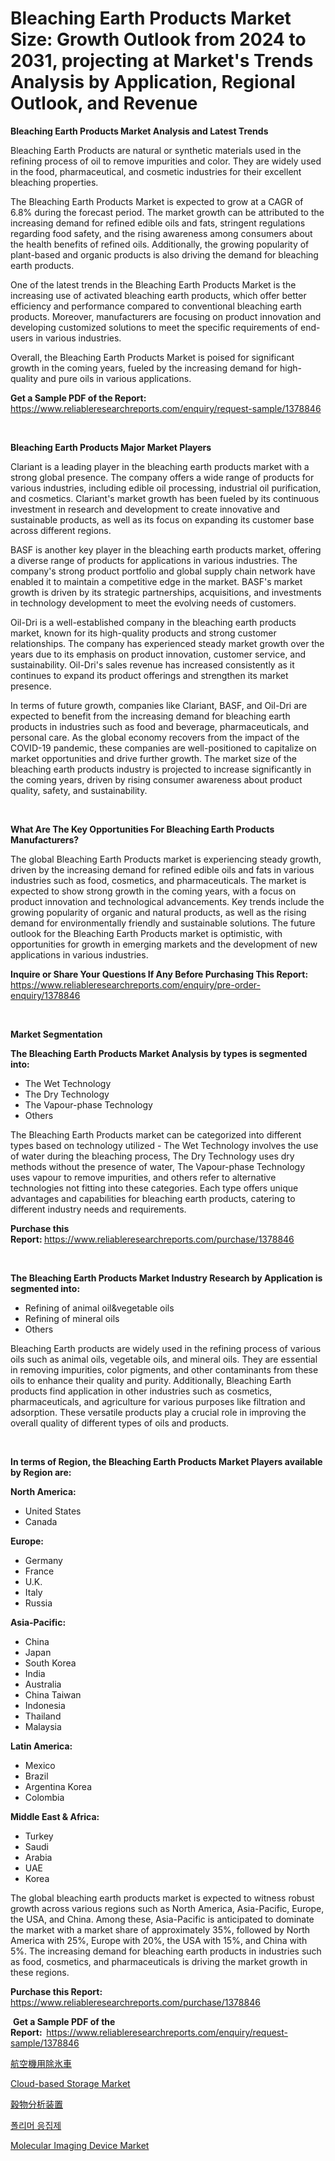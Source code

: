 <p><h1>Bleaching Earth Products Market Size: Growth Outlook from 2024 to 2031, projecting at Market's Trends Analysis by Application, Regional Outlook, and Revenue</h1></p><p><strong>Bleaching Earth Products Market Analysis and Latest Trends</strong></p>
<p><p>Bleaching Earth Products are natural or synthetic materials used in the refining process of oil to remove impurities and color. They are widely used in the food, pharmaceutical, and cosmetic industries for their excellent bleaching properties.</p><p>The Bleaching Earth Products Market is expected to grow at a CAGR of 6.8% during the forecast period. The market growth can be attributed to the increasing demand for refined edible oils and fats, stringent regulations regarding food safety, and the rising awareness among consumers about the health benefits of refined oils. Additionally, the growing popularity of plant-based and organic products is also driving the demand for bleaching earth products.</p><p>One of the latest trends in the Bleaching Earth Products Market is the increasing use of activated bleaching earth products, which offer better efficiency and performance compared to conventional bleaching earth products. Moreover, manufacturers are focusing on product innovation and developing customized solutions to meet the specific requirements of end-users in various industries.</p><p>Overall, the Bleaching Earth Products Market is poised for significant growth in the coming years, fueled by the increasing demand for high-quality and pure oils in various applications.</p></p>
<p><strong>Get a Sample PDF of the Report:&nbsp;</strong> <a href="https://www.reliableresearchreports.com/enquiry/request-sample/1378846">https://www.reliableresearchreports.com/enquiry/request-sample/1378846</a></p>
<p>&nbsp;</p>
<p><strong>Bleaching Earth Products Major Market Players</strong></p>
<p><p>Clariant is a leading player in the bleaching earth products market with a strong global presence. The company offers a wide range of products for various industries, including edible oil processing, industrial oil purification, and cosmetics. Clariant's market growth has been fueled by its continuous investment in research and development to create innovative and sustainable products, as well as its focus on expanding its customer base across different regions.</p><p>BASF is another key player in the bleaching earth products market, offering a diverse range of products for applications in various industries. The company's strong product portfolio and global supply chain network have enabled it to maintain a competitive edge in the market. BASF's market growth is driven by its strategic partnerships, acquisitions, and investments in technology development to meet the evolving needs of customers.</p><p>Oil-Dri is a well-established company in the bleaching earth products market, known for its high-quality products and strong customer relationships. The company has experienced steady market growth over the years due to its emphasis on product innovation, customer service, and sustainability. Oil-Dri's sales revenue has increased consistently as it continues to expand its product offerings and strengthen its market presence.</p><p>In terms of future growth, companies like Clariant, BASF, and Oil-Dri are expected to benefit from the increasing demand for bleaching earth products in industries such as food and beverage, pharmaceuticals, and personal care. As the global economy recovers from the impact of the COVID-19 pandemic, these companies are well-positioned to capitalize on market opportunities and drive further growth. The market size of the bleaching earth products industry is projected to increase significantly in the coming years, driven by rising consumer awareness about product quality, safety, and sustainability.</p></p>
<p>&nbsp;</p>
<p><strong>What Are The Key Opportunities For Bleaching Earth Products Manufacturers?</strong></p>
<p><p>The global Bleaching Earth Products market is experiencing steady growth, driven by the increasing demand for refined edible oils and fats in various industries such as food, cosmetics, and pharmaceuticals. The market is expected to show strong growth in the coming years, with a focus on product innovation and technological advancements. Key trends include the growing popularity of organic and natural products, as well as the rising demand for environmentally friendly and sustainable solutions. The future outlook for the Bleaching Earth Products market is optimistic, with opportunities for growth in emerging markets and the development of new applications in various industries.</p></p>
<p><strong>Inquire or Share Your Questions If Any Before Purchasing This Report:</strong> <a href="https://www.reliableresearchreports.com/enquiry/pre-order-enquiry/1378846">https://www.reliableresearchreports.com/enquiry/pre-order-enquiry/1378846</a></p>
<p>&nbsp;</p>
<p><strong>Market Segmentation</strong></p>
<p><strong>The Bleaching Earth Products Market Analysis by types is segmented into:</strong></p>
<p><ul><li>The Wet Technology</li><li>The Dry Technology</li><li>The Vapour-phase Technology</li><li>Others</li></ul></p>
<p><p>The Bleaching Earth Products market can be categorized into different types based on technology utilized - The Wet Technology involves the use of water during the bleaching process, The Dry Technology uses dry methods without the presence of water, The Vapour-phase Technology uses vapour to remove impurities, and others refer to alternative technologies not fitting into these categories. Each type offers unique advantages and capabilities for bleaching earth products, catering to different industry needs and requirements.</p></p>
<p><strong>Purchase this Report:&nbsp;</strong><a href="https://www.reliableresearchreports.com/purchase/1378846">https://www.reliableresearchreports.com/purchase/1378846</a></p>
<p>&nbsp;</p>
<p><strong>The Bleaching Earth Products Market Industry Research by Application is segmented into:</strong></p>
<p><ul><li>Refining of animal oil&vegetable oils</li><li>Refining of mineral oils</li><li>Others</li></ul></p>
<p><p>Bleaching Earth products are widely used in the refining process of various oils such as animal oils, vegetable oils, and mineral oils. They are essential in removing impurities, color pigments, and other contaminants from these oils to enhance their quality and purity. Additionally, Bleaching Earth products find application in other industries such as cosmetics, pharmaceuticals, and agriculture for various purposes like filtration and adsorption. These versatile products play a crucial role in improving the overall quality of different types of oils and products.</p></p>
<p>&nbsp;</p>
<p><strong>In terms of Region, the Bleaching Earth Products Market Players available by Region are:</strong></p>
<p>
    <p> <strong> North America: </strong>
        <ul>
            <li>United States</li>
            <li>Canada</li>
        </ul>
        </p> 
    <p> <strong> Europe: </strong>
        <ul>
            <li>Germany</li>
            <li>France</li>
            <li>U.K.</li>
            <li>Italy</li>
            <li>Russia</li>
        </ul>
        </p> 
    <p> <strong> Asia-Pacific: </strong>
        <ul>
            <li>China</li>
            <li>Japan</li>
            <li>South Korea</li>
            <li>India</li>
            <li>Australia</li>
            <li>China Taiwan</li>
            <li>Indonesia</li>
            <li>Thailand</li>
            <li>Malaysia</li>
        </ul>
        </p> 
    <p> <strong> Latin America: </strong>
        <ul>
            <li>Mexico</li>
            <li>Brazil</li>
            <li>Argentina Korea</li>
            <li>Colombia</li>
        </ul>
        </p> 
    <p> <strong> Middle East & Africa: </strong>
        <ul>
            <li>Turkey</li>
            <li>Saudi</li>
            <li>Arabia</li>
            <li>UAE</li>
            <li>Korea</li>
        </ul>
    </p>
    </p>
<p><p>The global bleaching earth products market is expected to witness robust growth across various regions such as North America, Asia-Pacific, Europe, the USA, and China. Among these, Asia-Pacific is anticipated to dominate the market with a market share of approximately 35%, followed by North America with 25%, Europe with 20%, the USA with 15%, and China with 5%. The increasing demand for bleaching earth products in industries such as food, cosmetics, and pharmaceuticals is driving the market growth in these regions.</p></p>
<p><strong>Purchase this Report: </strong><a href="https://www.reliableresearchreports.com/purchase/1378846">https://www.reliableresearchreports.com/purchase/1378846</a></p>
<p>&nbsp;<strong>Get a Sample PDF of the Report:&nbsp;&nbsp;</strong><a href="https://www.reliableresearchreports.com/enquiry/request-sample/1378846">https://www.reliableresearchreports.com/enquiry/request-sample/1378846</a></p>
<p><strong></strong></p>
<p><p><a href="https://github.com/efcvopdgkdx128/Market-Research-Report-List-1/blob/main/2610026194728.md">航空機用除氷車</a></p><p><a href="https://issuu.com/reportprime-2/docs/cloud-based-storage-market-size-2030.pptx">Cloud-based Storage Market</a></p><p><a href="https://github.com/hwbcz413288296/Market-Research-Report-List-1/blob/main/3493129194729.md">穀物分析装置</a></p><p><a href="https://medium.com/@dadanedu33/%EA%B3%A0%EB%B6%84%EC%9E%90-%EB%AC%BC%EA%B2%B0%EC%A0%9C-%EC%8B%9C%EC%9E%A5-%EB%B6%84%EC%84%9D-%EA%B8%80%EB%A1%9C%EB%B2%8C-%EC%82%B0%EC%97%85-%EC%A0%84%EB%A7%9D-%EB%B0%8F-%EC%98%88%EC%B8%A1-2024%EB%85%84%EB%B6%80%ED%84%B0-2031%EB%85%84-dbc30fd3cd45">폴리머 응집제</a></p><p><a href="https://github.com/derrinmiltonellis35gcl/Market-Research-Report-List-1/blob/main/molecular-imaging-device-market.md">Molecular Imaging Device Market</a></p></p>
